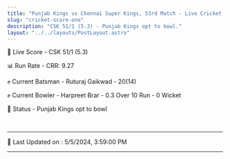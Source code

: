 ```yaml
---
title: "Punjab Kings vs Chennai Super Kings, 53rd Match - Live Cricket Score"
slug: "cricket-score-one"
description: "CSK 51/1 (5.3) - Punjab Kings opt to bowl."
layout: "../../layouts/PostLayout.astro"
---
```


🔴 Live Score - CSK 51/1 (5.3)  

📊 Run Rate - CRR: 9.27  

✊ Current Batsman - Ruturaj Gaikwad - 20(14)  

✊ Current Bowler - Harpreet Brar - 0.3 Over 10 Run - 0 Wicket  

📑 Status - Punjab Kings opt to bowl

<br />

***

📝 Last Updated on : 5/5/2024, 3:59:00 PM

***

